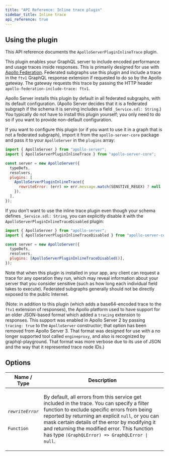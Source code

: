```yaml
---
title: "API Reference: Inline trace plugin"
sidebar_title: Inline trace
api_reference: true
---
```


## Using the plugin

This API reference documents the `ApolloServerPluginInlineTrace` plugin.

This plugin enables your GraphQL server to include encoded performance and usage traces inside responses. This is primarily designed for use with [Apollo Federation](https://www.apollographql.com/docs/federation/metrics/). Federated subgraphs use this plugin and include a trace in the `ftv1` GraphQL response extension if requested to do so by the Apollo gateway. The gateway requests this trace by passing the HTTP header `apollo-federation-include-trace: ftv1`.

Apollo Server installs this plugin by default in all federated subgraphs, with its default configuration. (Apollo Server decides that it is a federated subgraph if the schema it is serving includes a field `_Service.sdl: String`.)  You typically do not have to install this plugin yourself; you only need to do so if you want to provide non-default configuration.

If you want to configure this plugin (or if you want to use it in a graph that is not a federated subgraph), import it from the `apollo-server-core` package and pass it to your `ApolloServer` in the `plugins` array:

```js
import { ApolloServer } from "apollo-server";
import { ApolloServerPluginInlineTrace } from "apollo-server-core";

const server = new ApolloServer({
  typeDefs,
  resolvers,
  plugins: [
    ApolloServerPluginInlineTrace({
      rewriteError: (err) => err.message.match(SENSTIVE_REGEX) ? null : err,
    }),
  ],
});
```

If you don't want to use the inline trace plugin even though your schema defines `_Service.sdl: String`, you can explicitly disable it with the `ApolloServerPluginInlineTraceDisabled` plugin:

```js
import { ApolloServer } from "apollo-server";
import { ApolloServerPluginInlineTraceDisabled } from "apollo-server-core";

const server = new ApolloServer({
  typeDefs,
  resolvers,
  plugins: [ApolloServerPluginInlineTraceDisabled()],
});
```

Note that when this plugin is installed in your app, any client can request a trace for any operation they run, which may reveal information about your server that you consider sensitive (such as how long each individual field takes to execute). Federated subgraphs generally should not be directly exposed to the public Internet.

(Note: in addition to this plugin (which adds a base64-encoded trace to the `ftv1` extension of responses), the Apollo platform used to have support for an older JSON-based format which added a `tracing` extension to responses. This support was enabled in Apollo Server 2 by passing `tracing: true` to the `ApolloServer` constructor; that option has been removed from Apollo Server 3. That format was designed for use with a no longer supported tool called `engineproxy`, and also is recognized by graphql-playground.  That format was more verbose due to its use of JSON and the way that it represented trace node IDs.)

## Options

<table class="field-table">
  <thead>
    <tr>
      <th>Name /<br/>Type</th>
      <th>Description</th>
    </tr>
  </thead>

<tbody>

<tr>
<td>

###### `rewriteError`

`Function`
</td>
<td>

By default, all errors from this service get included in the trace. You can specify a filter function to exclude specific errors from being reported by returning an explicit `null`, or you can mask certain details of the error by modifying it and returning the modified error. This function has type `(GraphQLError) => GraphQLError | null`.
</td>
</tr>

</tbody>
</table>

